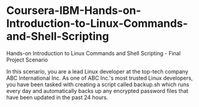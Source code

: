 # Coursera-IBM-Hands-on-Introduction-to-Linux-Commands-and-Shell-Scripting
Hands-on Introduction to Linux Commands and Shell Scripting - Final Project
Scenario

In this scenario, you are a lead Linux developer at the top-tech company ABC International Inc. As one of ABC Inc.'s most trusted Linux developers, you have been tasked with creating a script called backup.sh which runs every day and automatically backs up any encrypted password files that have been updated in the past 24 hours.
